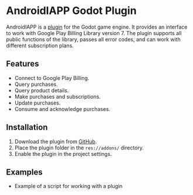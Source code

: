 # AndroidIAPP Godot Plugin

AndroidIAPP is a [plugin](<https://docs.godotengine.org/en/stable/tutorials/plugins/editor/installing_plugins.html#installing-a-plugin>) for the Godot game engine. It provides an interface to work with Google Play Billing Library version 7. The plugin supports all public functions of the library, passes all error codes, and can work with different subscription plans.

## Features

- Connect to Google Play Billing.
- Query purchases.
- Query product details.
- Make purchases and subscriptions.
- Update purchases.
- Consume and acknowledge purchases.

## Installation

1. Download the plugin from [GitHub](https://github.com/your-repo-url).
2. Place the plugin folder in the `res://addons/` directory.
3. Enable the plugin in the project settings.

## Examples

- Example of a script for working with a plugin